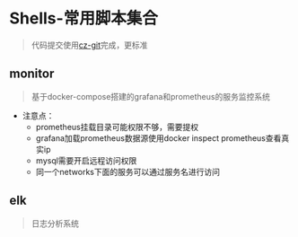 # Shells-常用脚本集合

> 代码提交使用[cz-git](https://cz-git.qbb.sh/zh/)完成，更标准

## monitor
> 基于docker-compose搭建的grafana和prometheus的服务监控系统

- 注意点：
  - prometheus挂载目录可能权限不够，需要提权
  - grafana加载prometheus数据源使用docker inspect prometheus查看真实ip
  - mysql需要开启远程访问权限
  - 同一个networks下面的服务可以通过服务名进行访问


## elk
> 日志分析系统

